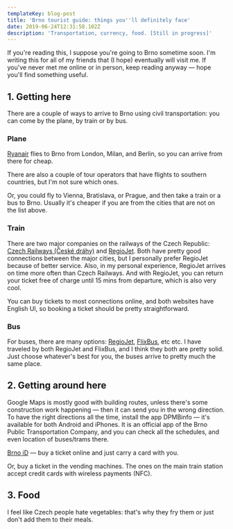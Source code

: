```yaml
---
templateKey: blog-post
title: 'Brno tourist guide: things you''ll definitely face'
date: 2019-06-24T12:31:58.102Z
description: 'Transportation, currency, food. [Still in progress]'
---
```

If you're reading this, I suppose you're going to Brno sometime soon. I'm writing this for all of my friends that (I hope) eventually will visit me. If you've never met me online or in person, keep reading anyway — hope you'll find something useful.

## 1. Getting here
There are a couple of ways to arrive to Brno using civil transportation: you can come by the plane, by train or by bus.

### Plane
[Ryanair](https://ryanair.com/) flies to Brno from London, Milan, and Berlin, so you can arrive from there for cheap. 

There are also a couple of tour operators that have flights to southern countries, but I'm not sure which ones. 

Or, you could fly to Vienna, Bratislava, or Prague, and then take a train or a bus to Brno. Usually it's cheaper if you are from the cities that are not on the list above.

### Train
There are two major companies on the railways of the Czech Republic: [Czech Railways (České dráhy)](https://cd.cz/) and [RegioJet](https://regiojet.cz/). Both have pretty good connections between the major cities, but I personally prefer RegioJet because of better service. Also, in my personal experience, RegioJet arrives on time more often than Czech Railways. And with RegioJet, you can return your ticket free of charge until 15 mins from departure, which is also very cool.

You can buy tickets to most connections online, and both websites have English UI, so booking a ticket should be pretty straightforward.

### Bus

For buses, there are many options: [RegioJet](https://regiojet.cz/), [FlixBus](https://www.flixbus.com/), etc etc. I have traveled by both RegioJet and FlixBus, and I think they both are pretty solid. Just choose whatever's best for you, the buses arrive to pretty much the same place.

## 2. Getting around here
Google Maps is mostly good with building routes, unless there's some construction work happening — then it can send you in the wrong direction. To have the right directions all the time, install the app DPMBinfo — it's available for both Android and iPhones. It is an official app of the Brno Public Transportation Company, and you can check all the schedules, and even location of buses/trams there.

[Brno iD](https://brnoid.cz) — buy a ticket online and just carry a card with you.

Or, buy a ticket in the vending machines. The ones on the main train station accept credit cards with wireless payments (NFC).

## 3. Food
I feel like Czech people hate vegetables: that's why they fry them or just don't add them to their meals.
